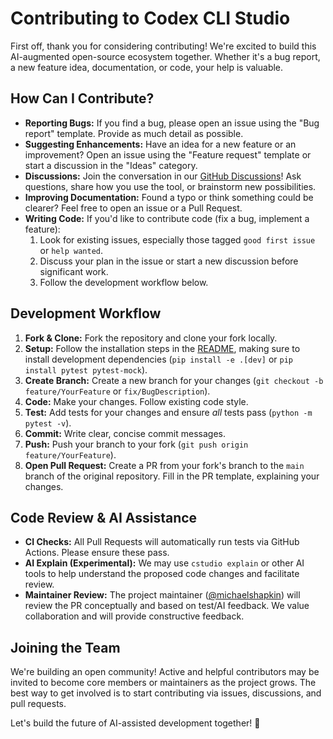 # Contributing to Codex CLI Studio

First off, thank you for considering contributing! We're excited to build this AI-augmented open-source ecosystem together. Whether it's a bug report, a new feature idea, documentation, or code, your help is valuable.

## How Can I Contribute?

*   **Reporting Bugs:** If you find a bug, please open an issue using the "Bug report" template. Provide as much detail as possible.
*   **Suggesting Enhancements:** Have an idea for a new feature or an improvement? Open an issue using the "Feature request" template or start a discussion in the "Ideas" category.
*   **Discussions:** Join the conversation in our [GitHub Discussions](https://github.com/michaelshapkin/codex-cli-studio/discussions)! Ask questions, share how you use the tool, or brainstorm new possibilities.
*   **Improving Documentation:** Found a typo or think something could be clearer? Feel free to open an issue or a Pull Request.
*   **Writing Code:** If you'd like to contribute code (fix a bug, implement a feature):
    1.  Look for existing issues, especially those tagged `good first issue` or `help wanted`.
    2.  Discuss your plan in the issue or start a new discussion before significant work.
    3.  Follow the development workflow below.

## Development Workflow

1.  **Fork & Clone:** Fork the repository and clone your fork locally.
2.  **Setup:** Follow the installation steps in the [README](installation.md), making sure to install development dependencies (`pip install -e .[dev]` or `pip install pytest pytest-mock`).
3.  **Create Branch:** Create a new branch for your changes (`git checkout -b feature/YourFeature` or `fix/BugDescription`).
4.  **Code:** Make your changes. Follow existing code style.
5.  **Test:** Add tests for your changes and ensure *all* tests pass (`python -m pytest -v`).
6.  **Commit:** Write clear, concise commit messages.
7.  **Push:** Push your branch to your fork (`git push origin feature/YourFeature`).
8.  **Open Pull Request:** Create a PR from your fork's branch to the `main` branch of the original repository. Fill in the PR template, explaining your changes.

## Code Review & AI Assistance

*   **CI Checks:** All Pull Requests will automatically run tests via GitHub Actions. Please ensure these pass.
*   **AI Explain (Experimental):** We may use `cstudio explain` or other AI tools to help understand the proposed code changes and facilitate review.
*   **Maintainer Review:** The project maintainer ([@michaelshapkin](https://github.com/michaelshapkin)) will review the PR conceptually and based on test/AI feedback. We value collaboration and will provide constructive feedback.

## Joining the Team

We're building an open community! Active and helpful contributors may be invited to become core members or maintainers as the project grows. The best way to get involved is to start contributing via issues, discussions, and pull requests.

Let's build the future of AI-assisted development together! 🚀